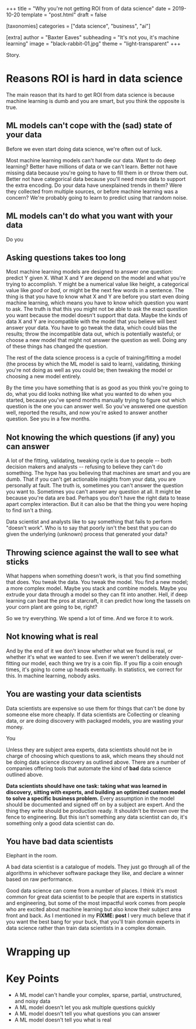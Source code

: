 +++
title = "Why you're not getting ROI from of data science"
date = 2019-10-20
template = "post.html"
draft = false

[taxonomies]
categories = ["data science", "business", "ai"]

[extra]
author = "Baxter Eaves"
subheading = "It's not you, it's machine learning"
image = "black-rabbit-01.jpg"
theme = "light-transparent"
+++

Story.

# Reasons ROI is hard in data science

The main reason that its hard to get ROI from data science is because machine learning is dumb and you are smart, but you think the opposite is true. 

## ML models can't cope with the (sad) state of your data

Before we even start doing data science, we're often out of luck.

Most machine learning models can't handle our data. Want to do deep learning? Better have millions of data or we can't learn. Better not have missing data because you're going to have to fill them in or throw them out. Better not have categorical data because you'll need more data to support the extra encoding.
Do your data have unexplained trends in them? Were they collected from multiple sources, or before machine learning was a concern? We're probably going to learn to predict using that random noise.

## ML models can't do what you want with your data

Do you

## Asking questions takes too long

Most machine learning models are designed to answer one question: predict Y given X. What X and Y are depend on the model and what you're trying to accomplish. Y might be a numerical value like height, a categorical value like *good* or *bad*, or might be the next few words in a sentence. The thing is that you have to know what X and Y are before you start even doing machine learning, which means you have to know which question you want to ask. The truth is that this you might not be able to ask the exact question you want because the model doesn't support that data. Maybe the kinds of data X and Y are incompatible with the model that you believe will best answer your data. You have to go tweak the data, which could bias the results; throw the incompatible data out, which is potentially wasteful; or choose a new model that might not answer the question as well. Doing any of these things has changed the question.

The rest of the data science process is a cycle of training/fitting a model (the process by which the ML model is said to learn), validating, thinking you're not doing as well as you could be; then tweaking the model or choosing a new model entirely.

By the time you have something that is as good as you think you're going to do, what you did looks nothing like what you wanted to do when you started, because you've spend months manually trying to figure out which question is the one you can answer well. So you've answered one question well, reported the results, and now you're asked to answer another question. See you in a few months.

## Not knowing the which questions (if any) you can answer

A lot of the fitting, validating, tweaking cycle is due to people -- both decision makers and analysts -- refusing to believe they can't do something. The hype has you believing that machines are smart and you are dumb. That if you can't get actionable insights from your data, you are personally at fault. The truth is, sometimes you can't answer the question you want to. Sometimes you can't answer any question at all. It might be because you're data are bad. Perhaps you don't have the right data to tease apart complex interaction. But it can also be that the thing you were hoping to find isn't a thing.

Data scientist and analysts like to say something that fails to perform "doesn't work". Who is to say that poorly isn't the best that you can do given the underlying (unknown) process that generated your data?


## Throwing science against the wall to see what sticks

What happens when something doesn't work, is that you find something that does. You tweak the data. You tweak the model. You find a new model; a more complex model. Maybe you stack and combine models. Maybe you extrude your data through a model so they can fit into another. Hell, if deep learning can beat the pros at starcraft, it can predict how long the tassels on your corn plant are going to be, right?

So we try everything. We spend a lot of time. And we force it to work.

## Not knowing what is real

And by the end of it we don't know whether what we found is real, or whether it's what we wanted to see. Even if we weren't deliberately over-fitting our model, each thing we try is a coin flip. If you flip a coin enough times, it's going to come up heads eventually. In statistics, we correct for this. In machine learning, nobody asks.

## You are wasting your data scientists

Data scientists are expensive so use them for things that can't be done by someone else more cheaply. If data scientists are Collecting or cleaning data, or are doing discovery with packaged models, you are wasting your money.

You

Unless they are subject area experts, data scientists should not be in charge of choosing which questions to ask, which means they should not be doing data science discovery as outlined above. There are a number of companies offering tools that automate the kind of **bad** data science outlined above.

**Data scientists should have one task: taking what was learned in discovery, sitting with experts, and building an optimized custom model to solve a specific business problem.** Every assumption in the model should be documented and signed off on by a subject are expert. And the thing they write should be production ready. It shouldn't be thrown over the fence to engineering. But this isn't something any data scientist can do, it's something only a good data scientist can do.

## You have bad data scientists

Elephant in the room.

A bad data scientist is a catalogue of models. They just go through all of the algorithms in whichever software package they like, and declare a winner based on raw performance.

Good data science can come from a number of places. I think it's most common for great data scientist to be people that are experts in statistics and engineering, but some of the most impactful work comes from people who are excited about machine learning but also know their subject area front and back. As I mentioned in my **FIXME: post** I very much believe that if you want the best bang for your buck, that you'll train domain experts in data science rather than train data scientists in a complex domain.


# Wrapping up

# Key Points
- A ML model can't handle your complex, sparse, partial, unstructured, and noisy data
- A ML model doesn't let you ask multiple questions quickly
- A ML model doesn't tell you what questions you can answer
- A ML model doesn't tell you what is real
